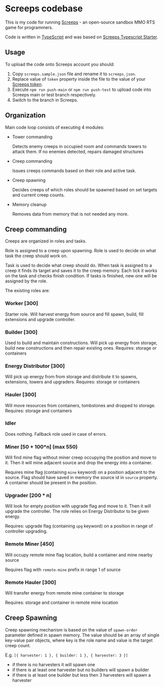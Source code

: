 # Screeps codebase

This is my code for running [Screeps](https://screeps.com/) - an open-source sandbox MMO RTS game for programmers.

Code is written in [TypeScript](https://www.typescriptlang.org/) and was based on [Screeps Typescript Starter](https://github.com/screepers/screeps-typescript-starter).

## Usage

To upload the code onto Screeps account you should:
 1. Copy `screeps.sample.json` file and rename it to `screeps.json`.
 2. Replace value of `token` property inside the file to the value of your [Screeps token](https://screeps.com/a/#!/account/auth-tokens).
 3. Execute `npm run push-main` or `npm run push-test` to upload code into Screeps main or test branch respectively.
 4. Switch to the branch in Screeps.

## Organization

Main code loop consists of executing 4 modules:

- Tower commanding

  Detects enemy creeps in occupied room and commands towers to attack them. If no enemies detected, repairs damaged structures
  
- Creep commanding

  Issues creeps commands based on their role and active task.

- Creep spawning

  Decides creeps of which roles should be spawned based on set targets and current creep counts.

- Memory cleanup

  Removes data from memory that is not needed any more.

## Creep commanding

Creeps are organized in roles and tasks.

Role is assigned to a creep upon spawning. Role is used to decide on what task the creep should work on.

Task is used to decide what creep should do. When task is assigned to a creep it finds its target and saves it to the creep memory. Each tick it works on the task and checks finish condition. If tasks is finished, new one will be assigned by the role.

The existing roles are:

### Worker [300]

Starter role. Will harvest energy from source and fill spawn, build, fill extensions and upgrade controller.

### Builder [300]

Used to build and maintain constructions. Will pick up energy from storage, build new constructions and then repair existing ones.
Requires: storage or containers

### Energy Distributor [300]

Will pick up energy from from storage and distribute it to spawns, extensions, towers and upgraders.
Requires: storage or containers

### Hauler [300]

Will move resources from containers, tombstones and dropped to storage.
Requires: storage and containers

### Idler

Does nothing. Fallback role used in case of errors.

### Miner [50 + 100*n] (max 550)

Will find mine flag without miner creep occupying the position and move to it. Then it will mine adjacent source and drop the energy into a container.

Requires mine flag (containing `mine` keyword) on a position adjacent to the source. Flag should have saved in memory the source id in `source` property. A container should be present in the position.

### Upgrader [200 * n]

Will look for empty position with upgrade flag and move to it. Then it will upgrade the controller. The role relies on Energy Distributor to be given energy.

Requires: upgrade flag (containing `upg` keyword) on a position in range of controller upgrading.

### Remote Miner [450]

Will occupy remote mine flag location, build a container and mine nearby source

Requires flag with `remote-mine` prefix in range 1 of source

### Remote Hauler [300]

Will transfer energy from remote mine container to storage

Requires: storage and container in remote mine location

## Creep Spawning

Creep spawning mechanism is based on the value of `spawn-order` parameter defined in spawn memory. The value should be an array of single key-value pair objects, where key is the role name and value is the target creep count.

E.g. `[{ harvester: 1 }, { builder: 1 }, { harvester: 3 }]`

- if there is no harvesters it will spawn one
- if there is at least one harvester but no builders will spawn a builder
- if there is at least one builder but less then 3 harvesters will spawn a harvester
